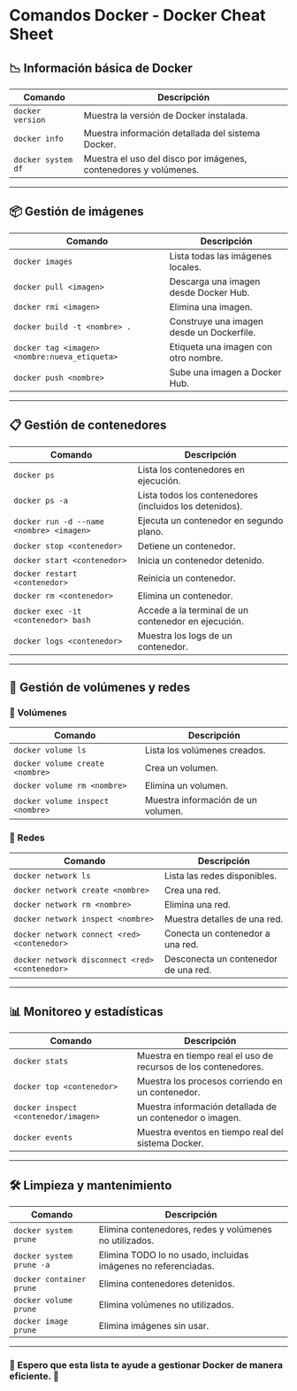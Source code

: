 # Comandos Docker - Docker Cheat Sheet

## 📉 Información básica de Docker
| Comando | Descripción |
|---------|------------|
| `docker version` | Muestra la versión de Docker instalada. |
| `docker info` | Muestra información detallada del sistema Docker. |
| `docker system df` | Muestra el uso del disco por imágenes, contenedores y volúmenes. |

---

## 📦 Gestión de imágenes
| Comando | Descripción |
|---------|------------|
| `docker images` | Lista todas las imágenes locales. |
| `docker pull <imagen>` | Descarga una imagen desde Docker Hub. |
| `docker rmi <imagen>` | Elimina una imagen. |
| `docker build -t <nombre> .` | Construye una imagen desde un Dockerfile. |
| `docker tag <imagen> <nombre:nueva_etiqueta>` | Etiqueta una imagen con otro nombre. |
| `docker push <nombre>` | Sube una imagen a Docker Hub. |

---

## 📋 Gestión de contenedores
| Comando | Descripción |
|---------|------------|
| `docker ps` | Lista los contenedores en ejecución. |
| `docker ps -a` | Lista todos los contenedores (incluidos los detenidos). |
| `docker run -d --name <nombre> <imagen>` | Ejecuta un contenedor en segundo plano. |
| `docker stop <contenedor>` | Detiene un contenedor. |
| `docker start <contenedor>` | Inicia un contenedor detenido. |
| `docker restart <contenedor>` | Reinicia un contenedor. |
| `docker rm <contenedor>` | Elimina un contenedor. |
| `docker exec -it <contenedor> bash` | Accede a la terminal de un contenedor en ejecución. |
| `docker logs <contenedor>` | Muestra los logs de un contenedor. |

---

## 📂 Gestión de volúmenes y redes
### 🔹 Volúmenes
| Comando | Descripción |
|---------|------------|
| `docker volume ls` | Lista los volúmenes creados. |
| `docker volume create <nombre>` | Crea un volumen. |
| `docker volume rm <nombre>` | Elimina un volumen. |
| `docker volume inspect <nombre>` | Muestra información de un volumen. |

### 🔹 Redes
| Comando | Descripción |
|---------|------------|
| `docker network ls` | Lista las redes disponibles. |
| `docker network create <nombre>` | Crea una red. |
| `docker network rm <nombre>` | Elimina una red. |
| `docker network inspect <nombre>` | Muestra detalles de una red. |
| `docker network connect <red> <contenedor>` | Conecta un contenedor a una red. |
| `docker network disconnect <red> <contenedor>` | Desconecta un contenedor de una red. |

---

## 📊 Monitoreo y estadísticas
| Comando | Descripción |
|---------|------------|
| `docker stats` | Muestra en tiempo real el uso de recursos de los contenedores. |
| `docker top <contenedor>` | Muestra los procesos corriendo en un contenedor. |
| `docker inspect <contenedor/imagen>` | Muestra información detallada de un contenedor o imagen. |
| `docker events` | Muestra eventos en tiempo real del sistema Docker. |

---

## 🛠️ Limpieza y mantenimiento
| Comando | Descripción |
|---------|------------|
| `docker system prune` | Elimina contenedores, redes y volúmenes no utilizados. |
| `docker system prune -a` | Elimina TODO lo no usado, incluidas imágenes no referenciadas. |
| `docker container prune` | Elimina contenedores detenidos. |
| `docker volume prune` | Elimina volúmenes no utilizados. |
| `docker image prune` | Elimina imágenes sin usar. |

---

### 🚀 Espero que esta lista te ayude a gestionar Docker de manera eficiente. 💪

